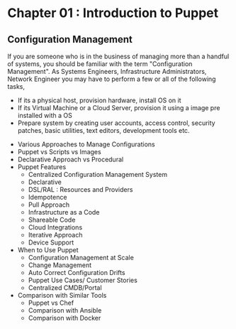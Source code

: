 # Chapter 01  :  Introduction to Puppet
## Configuration Management

If you are someone who is in the business of managing  more than a handful of systems, you should be familiar with the term "Configuration Management". As Systems Engineers, Infrastructure Administrators, Network Engineer you may have to perform a few or all of the following tasks,

  * If its a physical host, provision hardware, install OS on it
  * If its Virtual Machine or a Cloud Server, provision it using a image pre installed with a OS
  * Prepare system by creating user accounts, access control, security patches, basic utilities, text editors, development tools etc.  


  - Various Approaches to Manage Configurations
  - Puppet vs Scripts vs Images
  - Declarative Approach vs Procedural
  - Puppet Features
      - Centralized Configuration Management System
      - Declarative
      - DSL/RAL : Resources and Providers
      - Idempotence
      - Pull Approach
      - Infrastructure as a Code
      - Shareable Code
      - Cloud Integrations
      - Iterative Approach
      - Device Support
  - When to Use Puppet
      - Configuration Management at Scale
      - Change Management
      - Auto Correct Configuration Drifts
      - Puppet Use Cases/ Customer Stories
      - Centralized CMDB/Portal
  - Comparison with Similar Tools
      - Puppet vs   Chef
      - Comparison with Ansible
      - Comparison with Docker
